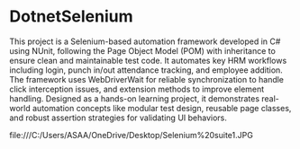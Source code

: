 # DotnetSelenium
This project is a Selenium-based automation framework developed in C# using NUnit, following the Page Object Model (POM) with inheritance to ensure clean and maintainable test code. It automates key HRM workflows including login, punch in/out attendance tracking, and employee addition. The framework uses WebDriverWait for reliable synchronization to handle click interception issues, and extension methods to improve element handling. Designed as a hands-on learning project, it demonstrates real-world automation concepts like modular test design, reusable page classes, and robust assertion strategies for validating UI behaviors.




file:///C:/Users/ASAA/OneDrive/Desktop/Selenium%20suite1.JPG




